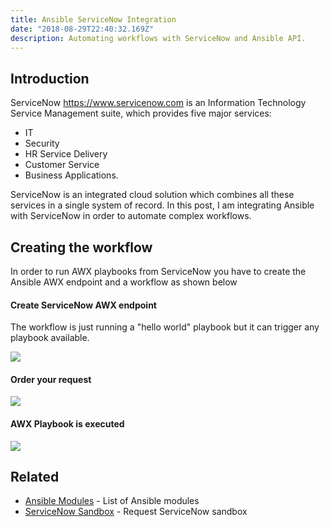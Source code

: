 ```yaml
---
title: Ansible ServiceNow Integration
date: "2018-08-29T22:40:32.169Z"
description: Automating workflows with ServiceNow and Ansible API.
---
```


## Introduction
ServiceNow https://www.servicenow.com is an Information Technology Service Management suite, which provides five major services:
- IT
- Security
- HR Service Delivery
- Customer Service
- Business Applications. 

ServiceNow is an integrated cloud solution which combines all these services in a single system of record.
In this post, I am integrating Ansible with ServiceNow in order to automate complex workflows.

## Creating the workflow
In order to run AWX playbooks from ServiceNow you have to create the Ansible AWX endpoint and a workflow as shown below 

#### Create ServiceNow AWX endpoint
The workflow is just running a "hello world" playbook but it can trigger any playbook available. 

![](./servicenow-workflow.png)


#### Order your request
![](./servicenow-order.png)

#### AWX Playbook is executed 
![](./servicenow-awx.png)


## Related

* [Ansible Modules](https://docs.ansible.com/ansible/latest/modules/modules_by_category.html) - List of Ansible modules
* [ServiceNow Sandbox](https://developer.servicenow.com/app.do#!/home) - Request ServiceNow sandbox

